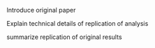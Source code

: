 Introduce original paper

Explain technical details of replication of analysis

summarize replication of original results